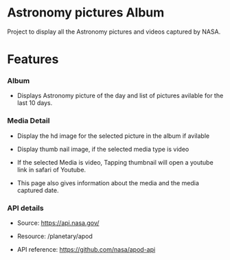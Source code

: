 # Astronomy pictures Album 

Project to display all the Astronomy pictures and videos captured by NASA. 

# Features  
### Album 

*  Displays Astronomy picture of the day and list of pictures avilable for the last 10 days. 
  
  
### Media Detail 

* Display the hd image for the selected picture in the album if avilable 

* Display thumb nail image, if the selected media type is video 

* If the selected Media is video, Tapping thumbnail will open a youtube link in safari of Youtube.

* This page also gives information about the media and the media captured date. 


### API details

* Source: https://api.nasa.gov/

* Resource: /planetary/apod 

* API reference: https://github.com/nasa/apod-api 






  

